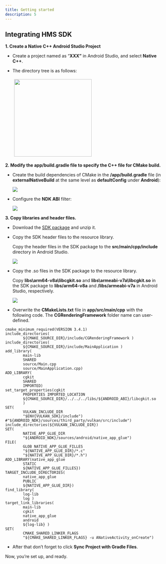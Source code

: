 ```yaml
---
title: Getting started
description: 5
---
```


## **Integrating HMS SDK**

**1. Create a Native C++ Android Studio Project**

- Create a project named as “**XXX”** in Android Studio, and select **Native C++**.

- The directory tree is as follows: 

  <img style="width: 250.00px ; padding: 5px" src="https://raw.githubusercontent.com/bsragngr/gh-pages-cgkitskyvisioncodelab/gh-pages/assets/cg1.jpg">

**2.  Modify the app/build.gradle file to specify the C++ file for CMake build.**

- Create the build dependencies of CMake in the **/app/build.gradle** file (in **externalNativeBuild** at the same level as **defaultConfig** under **Android**):

  ![](C:\Users\b00568925\Desktop\gh-pages-cgkitcodelab\assets\cg2.png)

- Configure the **NDK ABI** filter:

  ![](C:\Users\b00568925\Desktop\gh-pages-cgkitcodelab\assets\cg3.png)

**3. Copy libraries and header files.**

- Download the [SDK package](https://developer.huawei.com/consumer/en/doc/HMSCore-Library-V5/sdk-download-0000001050441521-V5) and unzip it. 

- Copy the SDK header files to the resource library.

  Copy the header files in the SDK package to the **src/main/cpp/include** directory in Android Studio.

  ![](C:\Users\b00568925\Desktop\gh-pages-cgkitcodelab\assets\cg4.png)

- Copy the .so files in the SDK package to the resource library.

  Copy **libs\arm64-v8a\libcgkit.so** and **libs\armeabi-v7a\libcgkit.so** in the SDK package to **libs/arm64-v8a** and **/libs/armeabi-v7a** in Android Studio, respectively.

   ![](C:\Users\b00568925\Desktop\gh-pages-cgkitcodelab\assets\cg5.png)

  

-  Overwrite the **CMakeLists.txt** file in **app/src/main/cpp** with the following code. The **CGRenderingFramework** folder name can user-defined.`

  ```
  cmake_minimum_required(VERSION 3.4.1)
  include_directories(
          ${CMAKE_SOURCE_DIR}/include/CGRenderingFramework )
  include_directories(
          ${CMAKE_SOURCE_DIR}/include/MainApplication )
  add_library(
          main-lib
          SHARED
          source/Main.cpp
          source/MainApplication.cpp)
  ADD_LIBRARY(
          cgkit
          SHARED
          IMPORTED)
  set_target_properties(cgkit
          PROPERTIES IMPORTED_LOCATION
          ${CMAKE_SOURCE_DIR}/../../../libs/${ANDROID_ABI}/libcgkit.so
          )
  SET(
          VULKAN_INCLUDE_DIR
          "$ENV{VULKAN_SDK}/include")
  #"${ANDROID_NDK}/sources/third_party/vulkan/src/include")
  include_directories(${VULKAN_INCLUDE_DIR})
  SET(
          NATIVE_APP_GLUE_DIR
          "${ANDROID_NDK}/sources/android/native_app_glue")
  FILE(
          GLOB NATIVE_APP_GLUE_FILLES
          "${NATIVE_APP_GLUE_DIR}/*.c"
          "${NATIVE_APP_GLUE_DIR}/*.h")
  ADD_LIBRARY(native_app_glue
          STATIC
          ${NATIVE_APP_GLUE_FILLES})
  TARGET_INCLUDE_DIRECTORIES(
          native_app_glue
          PUBLIC
          ${NATIVE_APP_GLUE_DIR})
  find_library(
          log-lib
          log )
  target_link_libraries(
          main-lib
          cgkit
          native_app_glue
          android
          ${log-lib} )
  SET(
          CMAKE_SHARED_LINKER_FLAGS
          "${CMAKE_SHARED_LINKER_FLAGS} -u ANativeActivity_onCreate")
  ```

- After that don’t forget to click **Sync Project with Gradle Files**.

Now, you’re set up, and ready.

